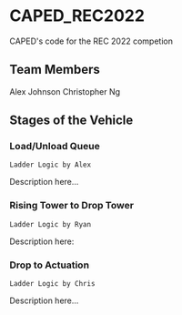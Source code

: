 # CAPED_REC2022
CAPED's code for the REC 2022 competion

## Team Members
Alex Johnson
Christopher Ng

## Stages of the Vehicle

### Load/Unload Queue
	Ladder Logic by Alex
Description here...

### Rising Tower to Drop Tower
	Ladder Logic by Ryan
Description here:

### Drop to Actuation
	Ladder Logic by Chris
Description here...
